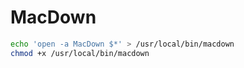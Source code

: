 # MacDown

```sh
echo 'open -a MacDown $*' > /usr/local/bin/macdown
chmod +x /usr/local/bin/macdown
```
